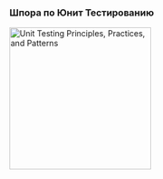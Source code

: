### Шпора по Юнит Тестированию

<img src="https://raw.githubusercontent.com/vkhorikov/UnitTestingPPP/master/book.png" alt="Unit Testing Principles, Practices, and Patterns" width="250px" />
